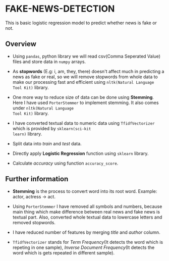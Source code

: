 # FAKE-NEWS-DETECTION 
This is basic logistic regression model to predict whether news is fake or not. 

## Overview  

- Using <code>pandas</code>, python library we will read csv(Comma Seperated Value) files and store data in <code>numpy</code> arrays. 

- As **stopwords** (E.g: i, am, they, there) doesn't affect much in predicting a news as fake or real, so we will remove stopwords from whole data to make our processing fast and efficient using <code>nltk(Natural Language Tool Kit)</code> library. 

- One more way to reduce size of data can be done using **Stemming**. Here I have used <code>PorterStemmer</code> to implement stemming. It also comes under <code>nltk(Natural Language Tool Kit)</code> library. 

- I have converted textual data to numeric data using <code>TfidfVectorizer</code> which is provided by <code>sklearn(sci-kit learn)</code> library. 
- Split data into *train* and *test* data. 

- Directly apply **Logistic Regression** function using <code>sklearn</code> library. 

- Calculate *accuracy* using function <code>accuracy_score</code>. 

## Further information 

- **Stemming** is the process to convert word into its root word. Example: actor, actress -> act.

- Using <code>PorterStemmer</code> I have removed all symbols and numbers, because main thing which make difference between real news and fake news is textual part. Also, converted whole textual data to lowercase letters and removed stopwords.

- I have reduced number of features by merging *title* and *author* column.  

- <code>TfidfVectorizer</code> stands for *Term Frequency*(It detects the word which is repeting in one sample), *Inverse Document Frequency*(It detects the word which is gets repeated in different sample).

